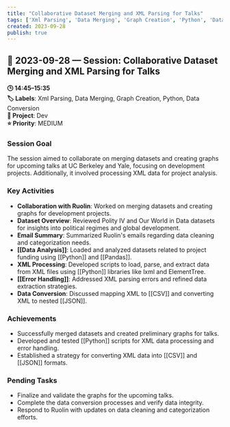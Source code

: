 ```yaml
---
title: "Collaborative Dataset Merging and XML Parsing for Talks"
tags: ['Xml Parsing', 'Data Merging', 'Graph Creation', 'Python', 'Data Conversion']
created: 2023-09-28
publish: true
---
```


## 📅 2023-09-28 — Session: Collaborative Dataset Merging and XML Parsing for Talks

**🕒 14:45–15:35**  
**🏷️ Labels**: Xml Parsing, Data Merging, Graph Creation, Python, Data Conversion  
**📂 Project**: Dev  
**⭐ Priority**: MEDIUM  


### Session Goal
The session aimed to collaborate on merging datasets and creating graphs for upcoming talks at UC Berkeley and Yale, focusing on development projects. Additionally, it involved processing XML data for project analysis.

### Key Activities
- **Collaboration with Ruolin**: Worked on merging datasets and creating graphs for development projects.
- **Dataset Overview**: Reviewed Polity IV and Our World in Data datasets for insights into political regimes and global development.
- **Email Summary**: Summarized Ruolin's emails regarding data cleaning and categorization needs.
- **[[Data Analysis]]**: Loaded and analyzed datasets related to project funding using [[Python]] and [[Pandas]].
- **XML Processing**: Developed scripts to load, parse, and extract data from XML files using [[Python]] libraries like lxml and ElementTree.
- **[[Error Handling]]**: Addressed XML parsing errors and refined data extraction strategies.
- **Data Conversion**: Discussed mapping XML to [[CSV]] and converting XML to nested [[JSON]].

### Achievements
- Successfully merged datasets and created preliminary graphs for talks.
- Developed and tested [[Python]] scripts for XML data processing and error handling.
- Established a strategy for converting XML data into [[CSV]] and [[JSON]] formats.

### Pending Tasks
- Finalize and validate the graphs for the upcoming talks.
- Complete the data conversion processes and verify data integrity.
- Respond to Ruolin with updates on data cleaning and categorization efforts.
